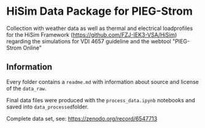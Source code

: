 # HiSim Data Package for PIEG-Strom

Collection with weather data as well as thermal and electrical loadprofiles for the HiSim Framework (https://github.com/FZJ-IEK3-VSA/HiSim) regarding the simulations for VDI 4657 guideline and the webtool "PIEG-Strom Online"

## Information

Every folder contains a `readme.md` with information about source and license of the `data_raw`. 

Final data files were produced with the `process_data.ipynb` notebooks and saved into `data_processed`folder.

Complete data set, see: https://zenodo.org/record/6547713